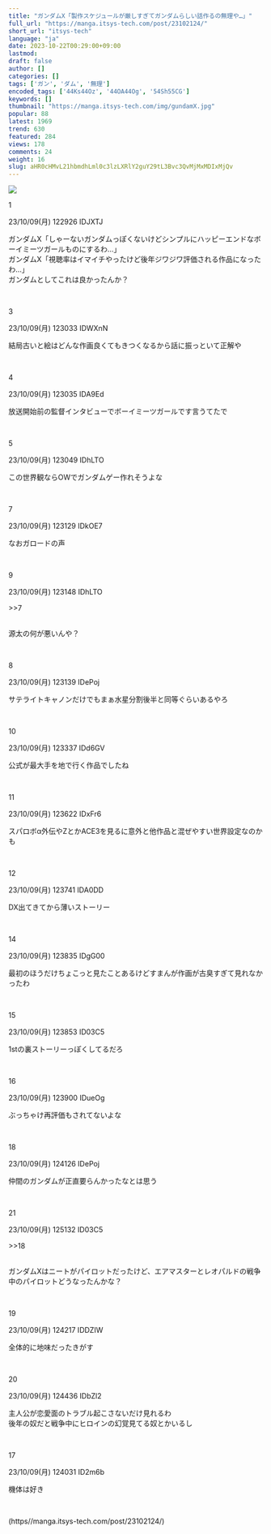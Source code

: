 ```yaml
---
title: "ガンダムX「製作スケジュールが厳しすぎてガンダムらしい話作るの無理や…」"
full_url: "https://manga.itsys-tech.com/post/23102124/"
short_url: "itsys-tech"
language: "ja"
date: 2023-10-22T00:29:00+09:00
lastmod: 
draft: false
author: []
categories: []
tags: ['ガン', 'ダム', '無理']
encoded_tags: ['44Ks44Oz', '44OA44Og', '54Sh55CG']
keywords: []
thumbnail: "https://manga.itsys-tech.com/img/gundamX.jpg"
popular: 88
latest: 1969
trend: 630
featured: 284
views: 178
comments: 24
weight: 16
slug: aHR0cHMvL21hbmdhLml0c3lzLXRlY2guY29tL3Bvc3QvMjMxMDIxMjQv
---
```


![](https://manga.itsys-tech.com/img/gundamX.jpg)

<div><p class='t_h'>1 <p>23/10/09(月) 122926 IDJXTJ</p></p><p class='t_b'>ガンダムX「しゃーないガンダムっぽくないけどシンプルにハッピーエンドなボーイミーツガールものにするわ…」<br>ガンダムX「視聴率はイマイチやったけど後年ジワジワ評価される作品になったわ…」<br>ガンダムとしてこれは良かったんか？</p><br><p class='t_h'>3 <p>23/10/09(月) 123033 IDWXnN</p></p><p class='t_b'>結局古いと絵はどんな作画良くてもきつくなるから話に振っといて正解や</p><br><p class='t_h'>4 <p>23/10/09(月) 123035 IDA9Ed</p></p><p class='t_b'>放送開始前の監督インタビューでボーイミーツガールです言うてたで</p><br><p class='t_h'>5 <p>23/10/09(月) 123049 IDhLTO</p></p><p class='t_b'>この世界観ならOWでガンダムゲー作れそうよな</p><br><p class='t_h'>7 <p>23/10/09(月) 123129 IDkOE7</p></p><p class='t_b'>なおガロードの声</p><br><p class='t_h t_i'>9 <p>23/10/09(月) 123148 IDhLTO</p></p><p class='t_b t_i'><p class='anchor'>>>7</p><br>源太の何が悪いんや？</p><br><p class='t_h'>8 <p>23/10/09(月) 123139 IDePoj</p></p><p class='t_b'>サテライトキャノンだけでもまぁ水星分割後半と同等ぐらいあるやろ</p><br><p class='t_h'>10 <p>23/10/09(月) 123337 IDd6GV</p></p><p class='t_b'>公式が最大手を地で行く作品でしたね</p><br><p class='t_h'>11 <p>23/10/09(月) 123622 IDxFr6</p></p><p class='t_b'>スパロボα外伝やZとかACE3を見るに意外と他作品と混ぜやすい世界設定なのかも</p><br><p class='t_h'>12 <p>23/10/09(月) 123741 IDA0DD</p></p><p class='t_b'>DX出てきてから薄いストーリー</p><br><p class='t_h'>14 <p>23/10/09(月) 123835 IDgG00</p></p><p class='t_b'>最初のほうだけちょこっと見たことあるけどすまんが作画が古臭すぎて見れなかったわ</p><br><p class='t_h'>15 <p>23/10/09(月) 123853 ID03C5</p></p><p class='t_b'>1stの裏ストーリーっぽくしてるだろ</p><br><p class='t_h'>16 <p>23/10/09(月) 123900 IDueOg</p></p><p class='t_b'>ぶっちゃけ再評価もされてないよな</p><br><p class='t_h'>18 <p>23/10/09(月) 124126 IDePoj</p></p><p class='t_b'>仲間のガンダムが正直要らんかったなとは思う</p><br><p class='t_h t_i'>21 <p>23/10/09(月) 125132 ID03C5</p></p><p class='t_b t_i'><p class='anchor'>>>18</p><br>ガンダムXはニートがパイロットだったけど、エアマスターとレオパルドの戦争中のパイロットどうなったんかな？</p><br><p class='t_h'>19 <p>23/10/09(月) 124217 IDDZIW</p></p><p class='t_b'>全体的に地味だったきがす</p><br><p class='t_h'>20 <p>23/10/09(月) 124436 IDbZl2</p></p><p class='t_b'>主人公が恋愛面のトラブル起こさないだけ見れるわ<br>後年の奴だと戦争中にヒロインの幻覚見てる奴とかいるし</p><br><p class='t_h'>17 <p>23/10/09(月) 124031 ID2m6b</p></p><p class='t_b'>機体は好き</p><br></div>

(https//manga.itsys-tech.com/post/23102124/)
